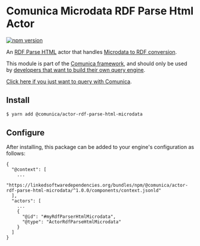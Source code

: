 # Comunica Microdata RDF Parse Html Actor

[![npm version](https://badge.fury.io/js/%40comunica%2Factor-rdf-parse-html-microdata.svg)](https://www.npmjs.com/package/@comunica/actor-rdf-parse-html-microdata)

An [RDF Parse HTML](https://github.com/comunica/comunica/tree/master/packages/bus-rdf-parse-html) actor that handles [Microdata to RDF conversion](https://w3c.github.io/microdata-rdf/).

This module is part of the [Comunica framework](https://github.com/comunica/comunica),
and should only be used by [developers that want to build their own query engine](https://comunica.dev/docs/modify/).

[Click here if you just want to query with Comunica](https://comunica.dev/docs/query/).

## Install

```bash
$ yarn add @comunica/actor-rdf-parse-html-microdata
```

## Configure

After installing, this package can be added to your engine's configuration as follows:
```text
{
  "@context": [
    ...
    "https://linkedsoftwaredependencies.org/bundles/npm/@comunica/actor-rdf-parse-html-microdata/^1.0.0/components/context.jsonld"  
  ],
  "actors": [
    ...
    {
      "@id": "#myRdfParserHtmlMicrodata",
      "@type": "ActorRdfParseHtmlMicrodata"
    }
  ]
}
```
